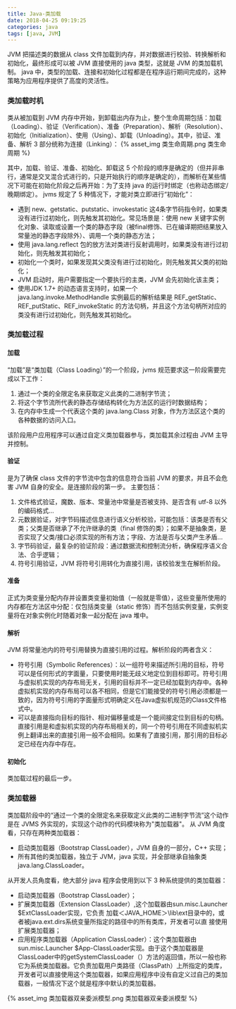 ```yaml
---
title: Java-类加载
date: 2018-04-25 09:19:25
categories: java
tags: [java, JVM]
---
```

JVM 把描述类的数据从 class 文件加载到内存，并对数据进行校验、转换解析和初始化，最终形成可以被 JVM 直接使用的 java 类型，这就是 JVM 的类加载机制。
java 中，类型的加载、连接和初始化过程都是在程序运行期间完成的，这种策略为应用程序提供了高度的灵活性。

### 类加载时机
类从被加载到 JVM 内存中开始，到卸载出内存为止，整个生命周期包括：加载（Loading）、验证（Verification）、准备（Preparation）、解析（Resolution）、初始化（Initialization）、使用（Using）、卸载（Unloading）。其中，验证、准备、解析 3 部分统称为连接（Linking）：
{% asset_img 类生命周期.png 类生命周期 %}

其中，加载、验证、准备、初始化、卸载这 5 个阶段的顺序是确定的（但并非串行，通常是交叉混合式进行的，只是开始执行的顺序是确定的），而解析在某些情况下可能在初始化阶段之后再开始：为了支持 java 的运行时绑定（也称动态绑定/晚期绑定）。
jvms 规定了 5 种情况下，才能对类立即进行“初始化”：
* 遇到 new、getstatic、putstatic、invokestatic 这4条字节码指令时，如果类没有进行过初始化，则先触发其初始化。常见场景是：使用 new 关键字实例化对象、读取或设置一个类的静态字段（被final修饰、已在编译期把结果放入常量池的静态字段除外）、调用一个类的静态方法；
* 使用 java.lang.reflect 包的放方法对类进行反射调用时，如果类没有进行过初始化，则先触发其初始化；
* 初始化一个类时，如果发现其父类没有进行过初始化，则先触发其父类的初始化；
* JVM 启动时，用户需要指定一个要执行的主类，JVM 会先初始化该主类；
* 使用JDK 1.7+ 的动态语言支持时，如果一个 java.lang.invoke.MethodHandle 实例最后的解析结果是 REF_getStatic、REF_putStatic、REF_invokeStatic 的方法句柄，并且这个方法句柄所对应的类没有进行过初始化，则先触发其初始化。

### 类加载过程
#### 加载
“加载”是“类加载（Class Loading）”的一个阶段，jvms 规范要求这一阶段需要完成以下工作：
1. 通过一个类的全限定名来获取定义此类的二进制字节流；
2. 将这个字节流所代表的静态存储结构转化为方法区的运行时数据结构；
3. 在内存中生成一个代表这个类的 java.lang.Class 对象，作为方法区这个类的各种数据的访问入口。

该阶段用户应用程序可以通过自定义类加载器参与，类加载其余过程由 JVM 主导并控制。

#### 验证
是为了确保 class 文件的字节流中包含的信息符合当前 JVM 的要求，并且不会危害 JVM 自身的安全。是连接阶段的第一步。
主要包括：
1. 文件格式验证，魔数、版本、常量池中常量是否被支持、是否含有 utf-8 以外的编码格式...
2. 元数据验证，对字节码描述信息进行语义分析校验，可能包括：该类是否有父类；父类是否继承了不允许继承的类（final 修饰的类）；如果不是抽象类，是否实现了父类/接口必须实现的所有方法；字段、方法是否与父类产生矛盾...
3. 字节码验证，最复杂的验证阶段：通过数据流和控制流分析，确保程序语义合法、合乎逻辑；
4. 符号引用验证，JVM 将符号引用转化为直接引用，该校验发生在解析阶段。

#### 准备
正式为类变量分配内存并设置类变量初始值（一般就是零值），这些变量所使用的内存都在方法区中分配：仅包括类变量（static 修饰）而不包括实例变量，实例变量将在对象实例化时随着对象一起分配在 java 堆中。

#### 解析
JVM 将常量池内的符号引用替换为直接引用的过程。解析阶段的两者含义：
* 符号引用（Symbolic References）：以一组符号来描述所引用的目标，符号可以是任何形式的字面量，只要使用时能无歧义地定位到目标即可。符号引用与虚拟机实现的内存布局无关，引用的目标并不一定已经加载到内存中。各种虚拟机实现的内存布局可以各不相同，但是它们能接受的符号引用必须都是一致的，因为符号引用的字面量形式明确定义在Java虚拟机规范的Class文件格式中。
* 可以是直接指向目标的指针、相对偏移量或是一个能间接定位到目标的句柄。直接引用是和虚拟机实现的内存布局相关的，同一个符号引用在不同虚拟机实例上翻译出来的直接引用一般不会相同。如果有了直接引用，那引用的目标必定已经在内存中存在。

#### 初始化
类加载过程的最后一步。

### 类加载器
类加载阶段中的“通过一个类的全限定名来获取定义此类的二进制字节流”这个动作是在 JVMS 外实现的，实现这个动作的代码模块称为"类加载器"。
从 JVM 角度看，只存在两种类加载器：
* 启动类加载器（Bootstrap ClassLoader），JVM 自身的一部分，C++ 实现；
* 所有其他的类加载器，独立于 JVM，java 实现，并全部继承自抽象类 java.lang.ClassLoader。

从开发人员角度看，绝大部分 java 程序会使用到以下 3 种系统提供的类加载器：
* 启动类加载器（Bootstrap ClassLoader）；
* 扩展类加载器（Extension ClassLoader）,这个加载器由sun.misc.Launcher $ExtClassLoader实现，它负责
加载＜JAVA_HOME＞\\lib\\ext目录中的，或者被java.ext.dirs系统变量所指定的路径中的所有类库，开发者可以直
接使用扩展类加载器；
* 应用程序类加载器（Application ClassLoader）：这个类加载器由sun.misc.Launcher $App-ClassLoader实现。由于这个类加载器是ClassLoader中的getSystemClassLoader（）方法的返回值，所以一般也称它为系统类加载器。它负责加载用户类路径（ClassPath）上所指定的类库，开发者可以直接使用这个类加载器，如果应用程序中没有自定义过自己的类加载器，一般情况下这个就是程序中默认的类加载器。

{% asset_img 类加载器双亲委派模型.png 类加载器双亲委派模型 %}
